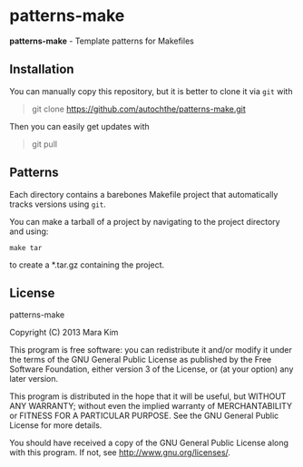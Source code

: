 patterns-make
=============

**patterns-make** - Template patterns for Makefiles


## Installation

You can manually copy this repository, but it is better to clone it via `git` with

>git clone https://github.com/autochthe/patterns-make.git

Then you can easily get updates with

>git pull


## Patterns

Each directory contains a barebones Makefile project that automatically tracks versions using `git`.

You can make a tarball of a project by navigating to the project directory and using:

    make tar

to create a \*.tar.gz containing the project.

## License

patterns-make

Copyright (C) 2013 Mara Kim

This program is free software: you can redistribute it and/or modify
it under the terms of the GNU General Public License as published by
the Free Software Foundation, either version 3 of the License, or
(at your option) any later version.

This program is distributed in the hope that it will be useful,
but WITHOUT ANY WARRANTY; without even the implied warranty of
MERCHANTABILITY or FITNESS FOR A PARTICULAR PURPOSE.  See the
GNU General Public License for more details.

You should have received a copy of the GNU General Public License
along with this program.  If not, see <http://www.gnu.org/licenses/>.
